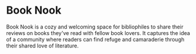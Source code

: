 # Book Nook

Book Nook is a cozy and welcoming space for bibliophiles to share their reviews on books they've read with fellow book lovers.
It captures the idea of a community where readers can find refuge and camaraderie through their shared love of literature.

